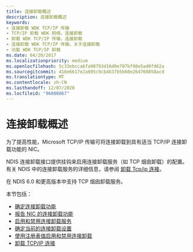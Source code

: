 ```yaml
---
title: 连接卸载概述
description: 连接卸载概述
keywords:
- 连接卸载 WDK TCP/IP 传输
- TCP/IP 卸载 WDK 网络，连接卸载
- 卸载 WDK TCP/IP 传输，连接卸载
- 连接卸载 WDK TCP/IP 传输，关于连接卸载
- 功能 WDK TCP/IP 卸载
ms.date: 04/20/2017
ms.localizationpriority: medium
ms.openlocfilehash: 5c33ebcca6fa98793d16d0e707bf98e5ad0fd62a
ms.sourcegitcommit: 418e6617e2a695c9cb4b37b5b60e264760858acd
ms.translationtype: MT
ms.contentlocale: zh-CN
ms.lasthandoff: 12/07/2020
ms.locfileid: "96808067"
---
```

# <a name="connection-offload-overview"></a>连接卸载概述





为了提高性能，Microsoft TCP/IP 传输可将连接卸载到具有适当 TCP/IP 连接卸载功能的 NIC。

NDIS 连接卸载接口提供挂钩来启用连接卸载服务（如 TCP 烟囱卸载）的配置。 有关 NDIS 中的连接卸载服务的详细信息，请参阅 [卸载 Tcp/ip 连接](offloading-tcp-ip-connections.md)。

在 NDIS 6.0 和更高版本中支持 TCP 烟囱卸载服务。

本节包括：

-   [确定连接卸载功能](determining-connection-offload-capabilities.md)
-   [报告 NIC 的连接卸载功能](reporting-a-nic-s-connection-offload-capabilities.md)
-   [启用和禁用连接卸载服务](enabling-and-disabling-connection-offload-services.md)
-   [确定当前的连接卸载设置](determining-the-current-connection-offload-settings.md)
-   [使用注册表值启用和禁用连接卸载](using-registry-values-to-enable-and-disable-connection-offloading.md)
-   [卸载 TCP/IP 连接](offloading-tcp-ip-connections.md)

 

 





